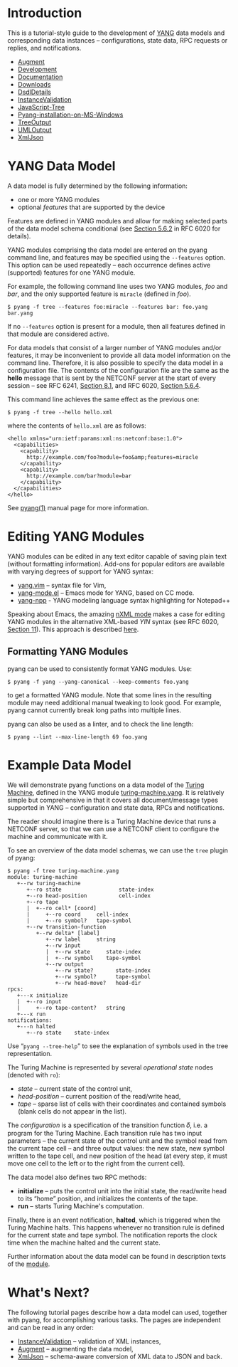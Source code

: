 
# Introduction #

This is a tutorial-style guide to the development of [YANG](http://tools.ietf.org/html/rfc6020) data models and corresponding data instances – configurations, state data, RPC requests or replies, and notifications.

-  [Augment](./Augment.md)
-  [Development](./Development.md)
-  [Documentation](./Documentation.md)
-  [Downloads](./Downloads.md)
-  [DsdlDetails](./DsdlDetails.md)
-  [InstanceValidation](./InstanceValidation.md)
-  [JavaScript-Tree](./JavaScript-Tree.md)
-  [Pyang-installation-on-MS-Windows](./Pyang-installation-on-MS-Windows.md)
-  [TreeOutput](./TreeOutput.md)
-  [UMLOutput](./UMLOutput.md)
-  [XmlJson](./XmlJson.md)

# YANG Data Model #

A data model is fully determined by the following information:
  * one or more YANG modules
  * optional _features_ that are supported by the device

Features are defined in YANG modules and allow for making selected parts of the data model schema conditional (see [Section 5.6.2](http://tools.ietf.org/html/rfc6020#section-5.6.2) in RFC 6020 for details).

YANG modules comprising the data model are entered on the pyang command line, and features may be specified using the `--features` option. This option can be used repeatedly – each occurrence defines active (supported) features for one YANG module.

For example, the following command line uses two YANG modules, _foo_ and _bar_, and the only supported feature is `miracle` (defined in _foo_).

```
$ pyang -f tree --features foo:miracle --features bar: foo.yang bar.yang
```

If no `--features` option is present for a module, then all features defined in that module are considered active.

For data models that consist of a larger number of YANG modules and/or features, it may be inconvenient to provide all data model information on the command line. Therefore, it is also possible to specify the data model in a configuration file. The contents of the configuration file are the same as the **hello** message that is sent by the NETCONF server at the start of every session – see RFC 6241, [Section 8.1](http://tools.ietf.org/html/rfc6241#section-8.1), and RFC 6020, [Section 5.6.4](http://tools.ietf.org/html/rfc6020#section-5.6.4).

This command line achieves the same effect as the previous one:

```
$ pyang -f tree --hello hello.xml
```

where the contents of `hello.xml` are as follows:

```
<hello xmlns="urn:ietf:params:xml:ns:netconf:base:1.0">
  <capabilities>
    <capability>
      http://example.com/foo?module=foo&amp;features=miracle
    </capability>
    <capability>
      http://example.com/bar?module=bar
    </capability>
  </capabilities>
</hello>
```

See [pyang(1)](http://www.yang-central.org/twiki/pub/Main/YangTools/pyang.1.html) manual page for more information.

# Editing YANG Modules #

YANG modules can be edited in any text editor capable of saving plain text (without formatting information). Add-ons for popular editors are available with varying degrees of support for YANG syntax:
  * [yang.vim](http://www.yang-central.org/twiki/pub/Main/YangTools/yang.vim) – syntax file for Vim,
  * [yang-mode.el](https://github.com/mbj4668/yang-mode) – Emacs mode for YANG, based on CC mode.
  * [yang-npp](https://github.com/vkosuri/lang-yang) - YANG modeling language syntax highlighting for Notepad++

Speaking about Emacs, the amazing [nXML mode](http://www.thaiopensource.com/nxml-mode/) makes a case for editing YANG modules in the alternative XML-based _YIN_ syntax (see RFC 6020, [Section 11](http://tools.ietf.org/html/rfc6020#section-11)). This approach is described [here](https://gitlab.labs.nic.cz/labs/yang-tools/wikis/editing_yang).

## Formatting YANG Modules ##

pyang can be used to consistently format YANG modules.  Use:

```
$ pyang -f yang --yang-canonical --keep-comments foo.yang
```

to get a formatted YANG module.  Note that some lines in the resulting
module may need additional manual tweaking to look good.  For example,
pyang cannot currently break long paths into multiple lines.

pyang can also be used as a linter, and to check the line length:

```
$ pyang --lint --max-line-length 69 foo.yang
```

# Example Data Model #

We will demonstrate pyang functions on a data model of the [Turing Machine](http://en.wikipedia.org/wiki/Turing_machine), defined in the YANG module [turing-machine.yang](https://github.com/mbj4668/pyang/blob/master/doc/tutorial/examples/turing-machine.yang). It is relatively simple but comprehensive in that it covers all document/message types supported in YANG – configuration and state data, RPCs and notifications.

The reader should imagine there is a Turing Machine device that runs a NETCONF server, so that we can use a NETCONF client to configure the machine and communicate with it.

To see an overview of the data model schemas, we can use the `tree` plugin of pyang:

```
$ pyang -f tree turing-machine.yang
module: turing-machine
   +--rw turing-machine
      +--ro state                  state-index
      +--ro head-position          cell-index
      +--ro tape
      |  +--ro cell* [coord]
      |     +--ro coord     cell-index
      |     +--ro symbol?   tape-symbol
      +--rw transition-function
         +--rw delta* [label]
            +--rw label     string
            +--rw input
            |  +--rw state     state-index
            |  +--rw symbol    tape-symbol
            +--rw output
               +--rw state?       state-index
               +--rw symbol?      tape-symbol
               +--rw head-move?   head-dir
rpcs:
   +---x initialize    
   |  +--ro input     
   |     +--ro tape-content?   string
   +---x run           
notifications:
   +---n halted    
      +--ro state    state-index
```

Use “`pyang --tree-help`” to see the explanation of symbols used in the tree representation.

The Turing Machine is represented by several _operational state_ nodes (denoted with `ro`):
  * _state_ – current state of the control unit,
  * _head-position_ – current position of the read/write head,
  * _tape_ – sparse list of cells with their coordinates and contained symbols (blank cells do not appear in the list).

The _configuration_ is a specification of the transition function 𝛿, i.e. a program for the Turing Machine. Each transition rule has two input parameters – the current state of the control unit and the symbol read from the current tape cell – and three output values: the new state, new symbol written to the tape cell, and new position of the head (at every step, it must move one cell to the left or to the right from the current cell).

The data model also defines two RPC methods:
  * **initialize** – puts the control unit into the initial state, the read/write head to its “home” position, and initializes the contents of the tape.
  * **run** – starts Turing Machine's computation.

Finally, there is an event notification, **halted**, which is triggered when the Turing Machine halts. This happens whenever no transition rule is defined for the current state and tape symbol. The notification reports the clock time when the machine halted and the current state.

Further information about the data model can be found in description texts of the [module](https://github.com/mbj4668/pyang/blob/master/doc/tutorial/examples/turing-machine.yang).

# What's Next? #

The following tutorial pages describe how a data model can used, together with pyang, for accomplishing various tasks. The pages are independent and can be read in any order:
  * [InstanceValidation](InstanceValidation) – validation of XML instances,
  * [Augment](Augment) – augmenting the data model,
  * [XmlJson](XmlJson) – schema-aware conversion of XML data to JSON and back.
